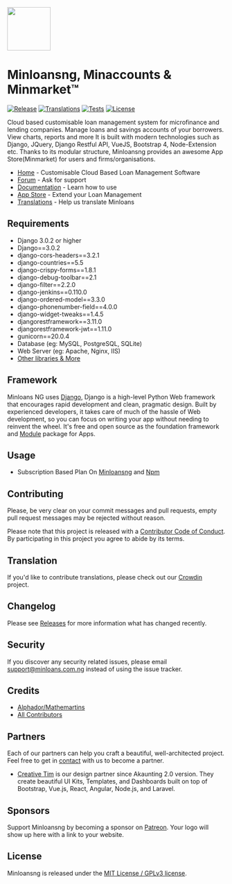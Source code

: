 <img src="https://cdn.minloans.com.ng/images/minloansng2.png" width="100px">

# Minloansng, Minaccounts & Minmarket™

[![Release](https://img.shields.io/github/v/release/akaunting/akaunting?label=release)](https://github.com/akaunting/akaunting/releases)
[![Translations](https://badges.crowdin.net/akaunting/localized.svg)](https://crowdin.com/project/akaunting)
[![Tests](https://img.shields.io/github/workflow/status/akaunting/akaunting/Tests?label=tests)](https://github.com/akaunting/akaunting/actions)
[![License](https://img.shields.io/github/license/akaunting/akaunting?label=license)](LICENSE.txt)

Cloud based customisable loan management system for microfinance and lending companies. Manage loans and savings accounts of your borrowers. View charts, reports and more
It is built with modern technologies such as Django, JQuery, Django Restful API, VueJS, Bootstrap 4, Node-Extension etc. Thanks to its modular structure, Minloansng provides an awesome App Store(Minmarket) for users and firms/organisations.

* [Home](https://www.minloans.com.ng) - Customisable Cloud Based Loan Management Software 
* [Forum](https://https://www.minloans.com.ng/support) - Ask for support
* [Documentation](https://www.feeds.minloans.com.ng/how-to-use) - Learn how to use
* [App Store](https://www.store.minloans.com.ng) - Extend your Loan Management
* [Translations](https://crowdin.com/project/minloansng) - Help us translate Minloans

## Requirements

* Django 3.0.2 or higher
* Django==3.0.2
* django-cors-headers==3.2.1
* django-countries==5.5
* django-crispy-forms==1.8.1
* django-debug-toolbar==2.1
* django-filter==2.2.0
* django-jenkins==0.110.0
* django-ordered-model==3.3.0
* django-phonenumber-field==4.0.0
* django-widget-tweaks==1.4.5
* djangorestframework==3.11.0
* djangorestframework-jwt==1.11.0
* gunicorn==20.0.4
* Database (eg: MySQL, PostgreSQL, SQLite)
* Web Server (eg: Apache, Nginx, IIS)
* [Other libraries & More](https://feeds.minloans.com.ng/requirements)

## Framework

Minloans NG uses [Django](https://www.djangoproject.com/), Django is a high-level Python Web framework that encourages rapid development and clean, pragmatic design. Built by experienced developers, it takes care of much of the hassle of Web development, so you can focus on writing your app without needing to reinvent the wheel. It's free and open source as the foundation framework and [Module](https://github.com/minloansng/module) package for Apps.

## Usage

* Subscription Based Plan On [Minloansng](https://www.minloans.com.ng) and [Npm](https://nodejs.org/en/download)

## Contributing

Please, be very clear on your commit messages and pull requests, empty pull request messages may be rejected without reason.

Please note that this project is released with a [Contributor Code of Conduct](https://www.minloans.com.ng/conduct). By participating in this project you agree to abide by its terms.

## Translation

If you'd like to contribute translations, please check out our [Crowdin](https://crowdin.com/project/minloansng) project.

## Changelog

Please see [Releases](../../releases) for more information what has changed recently.

## Security

If you discover any security related issues, please email support@minloans.com.ng instead of using the issue tracker.

## Credits

* [Alphador/Mathemartins](https://github.com/mathemartins)
* [All Contributors](../../contributors)

## Partners

Each of our partners can help you craft a beautiful, well-architected project. Feel free to get in [contact](https://www.minloans.com.ng/contact-us/) with us to become a partner.

* [Creative Tim](https://www.creative-tim.com) is our design partner since Akaunting 2.0 version. They create beautiful UI Kits, Templates, and Dashboards built on top of Bootstrap, Vue.js, React, Angular, Node.js, and Laravel.

## Sponsors

Support Minloansng by becoming a sponsor on [Patreon](https://www.patreon.com/minloansng). Your logo will show up here with a link to your website.

## License

Minloansng is released under the [MIT License / GPLv3 license](LICENSE.txt).